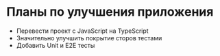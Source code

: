 # Планы по улучшения приложения

- Перевести проект c JavaScript на TypeScript
- Значительно улучшить покрытие сторов тестами
- Добавить Unit и E2E тесты
